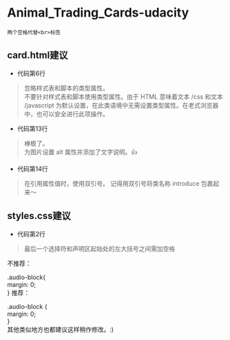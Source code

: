 # Animal_Trading_Cards-udacity
`两个空格代替<br>标签`
## card.html建议
* 代码第6行
> 忽略样式表和脚本的类型属性。  
> 不要针对样式表和脚本使用类型属性。由于 HTML 意味着文本 /css 和文本 /javascript 为默认设置，在此类语境中无需设置类型属性。在老式浏览器中，也可以安全进行此项操作。 

* 代码第13行
> 棒极了。   
>为图片设置 alt 属性并添加了文字说明。👍 

* 代码第14行
>在引用属性值时，使用双引号。 
>记得用双引号将类名称 introduce 包裹起来～ 

## styles.css建议
* 代码第2行
>最后一个选择符和声明区起始处的左大括号之间需加空格  

不推荐：  

.audio-block{   
    margin: 0;  
}
推荐：  

.audio-block {   
    margin: 0;   
}  
其他类似地方也都建议这样稍作修改。:)  